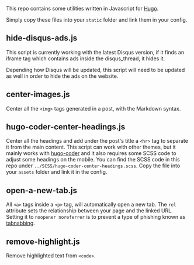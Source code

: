 This repo contains some utilities written in Javascript for [Hugo](https://github.com/gohugoio/hugo).

Simply copy these files into your `static` folder and link them in your config.

## hide-disqus-ads.js

This script is currently working with the latest Disqus version, if it finds an iframe tag which contains ads inside the disqus_thread, it hides it. 

Depending how Disqus will be updated, this script will need to be updated as well in order to hide the ads on the website.

## center-images.js

Center all the `<img>` tags generated in a post, with the Markdown syntax.

## hugo-coder-center-headings.js

Center all the headings and add under the post's title a `<hr>` tag to separate it from the main content. This script can work with other themes, but it mainly works with [hugo-coder](https://github.com/luizdepra/hugo-coder) and it also requires some SCSS code to adjust some headings on the mobile. You can find the SCSS code in this repo under `../SCSS/hugo-coder-center-headings.scss`. Copy the file into your `assets` folder and link it in the config.

## open-a-new-tab.js

All `<a>` tags inside a `<p>` tag, will automatically open a new tab. The `rel` attribute sets the relationship between your page and the linked URL. Setting it to `noopener noreferrer` is to prevent a type of phishing known as [tabnabbing](https://en.wikipedia.org/wiki/Tabnabbing).

## remove-highlight.js

Remove highlighted text from `<code>`.
